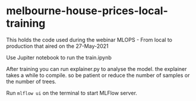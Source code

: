 # melbourne-house-prices-local-training

This holds the code used during the webinar MLOPS - From local to production that aired on the 27-May-2021

Use Jupiter notebook to run the train.ipynb

After training you can run explainer.py to analyse the model. the explainer takes a while to compile. so be patient or reduce the number of samples or the number of trees.

Run `mlflow ui` on the terminal to start MLFlow server.
